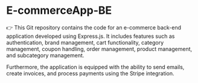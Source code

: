 # E-commerceApp-BE

👉 This Git repository contains the code for an e-commerce back-end application developed using Express.js. It includes features such as authentication, brand management, cart functionality, category management, coupon handling, order management, product management, and subcategory management.

Furthermore, the application is equipped with the ability to send emails, create invoices, and process payments using the Stripe integration.


